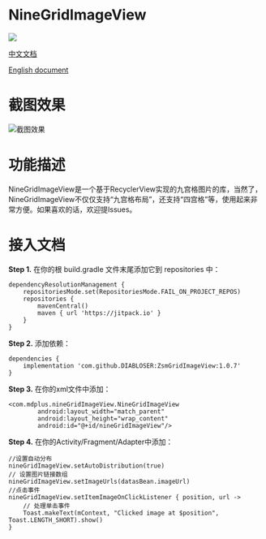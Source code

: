 # NineGridImageView

[![](https://jitpack.io/v/DIABLOSER/NineGridImageView.svg)](https://jitpack.io/#DIABLOSER/NineGridImageView)

[中文文档](https://github.com/DIABLOSER/NineGridImageView/edit/main/README.md)

[English document](https://github.com/DIABLOSER/NineGridImageView/edit/main/README_En.md)

# 截图效果
![截图效果](https://github.com/DIABLOSER/NineGridImageView/blob/main/Screen_recording_20240927_002157.gif)

# 功能描述

NineGridImageView是一个基于RecyclerView实现的九宫格图片的库，当然了，NineGridImageView不仅仅支持“九宫格布局”，还支持“四宫格”等，使用起来非常方便。如果喜欢的话，欢迎提Issues。

# 接入文档

__Step 1.__ 在你的根 build.gradle 文件末尾添加它到 repositories 中：
```
dependencyResolutionManagement {
	repositoriesMode.set(RepositoriesMode.FAIL_ON_PROJECT_REPOS)
	repositories {
		mavenCentral()
		maven { url 'https://jitpack.io' }
	}
}
```
__Step 2.__ 添加依赖：
```
dependencies {
	implementation 'com.github.DIABLOSER:ZsmGridImageView:1.0.7'
}
```
__Step 3.__ 在你的xml文件中添加：
```
<com.mdplus.nineGridImageView.NineGridImageView
        android:layout_width="match_parent"
        android:layout_height="wrap_content"
        android:id="@+id/nineGridImageView"/>
```
__Step 4.__ 在你的Activity/Fragment/Adapter中添加：
```
//设置自动分布
nineGridImageView.setAutoDistribution(true)
// 设置图片链接数组
nineGridImageView.setImageUrls(datasBean.imageUrl)
//点击事件
nineGridImageView.setItemImageOnClickListener { position, url ->
    // 处理单击事件
    Toast.makeText(mContext, "Clicked image at $position", Toast.LENGTH_SHORT).show()
}
```

